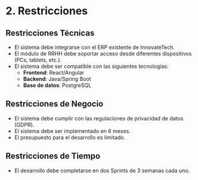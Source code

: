 # 2. Restricciones

## Restricciones Técnicas

- El sistema debe integrarse con el ERP existente de InnovateTech.
- El módulo de RRHH debe soportar acceso desde diferentes dispositivos (PCs, tablets, etc.).
- El sistema debe ser compatible con las siguientes tecnologías:
  - **Frontend**: React/Angular
  - **Backend**: Java/Spring Boot
  - **Base de datos**: PostgreSQL

## Restricciones de Negocio

- El sistema debe cumplir con las regulaciones de privacidad de datos (GDPR).
- El sistema debe ser implementado en 6 meses.
- El presupuesto para el desarrollo es limitado.

## Restricciones de Tiempo

- El desarrollo debe completarse en dos Sprints de 3 semanas cada uno.
